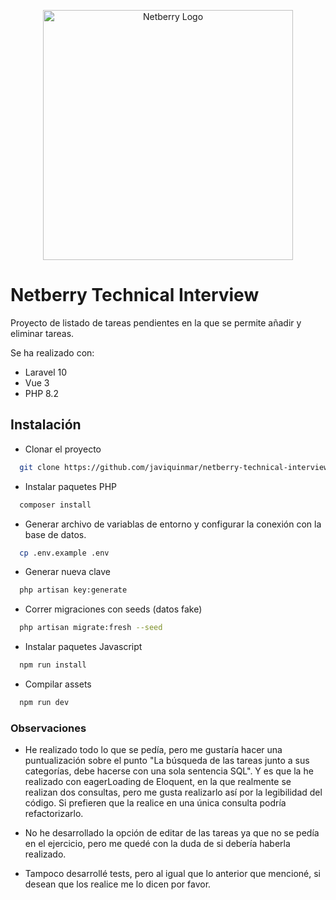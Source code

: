 <p align="center"><a href="https://www.netberry.es/" target="_blank"><img src="https://www.bilib.es/fileadmin/user_upload/inicio/imagenes/logotipo-netberry.png" width="400" alt="Netberry Logo"></a></p>


# Netberry Technical Interview

Proyecto de listado de tareas pendientes en la que se permite añadir y eliminar tareas.

Se ha realizado con:
- Laravel 10
- Vue 3
- PHP 8.2


## Instalación

- Clonar el proyecto
```bash
  git clone https://github.com/javiquinmar/netberry-technical-interview.git
```

- Instalar paquetes PHP

```bash
  composer install
```

- Generar archivo de variablas de entorno y configurar la conexión con la base de datos.
```bash
  cp .env.example .env
``` 

- Generar nueva clave

```bash
  php artisan key:generate
```

- Correr migraciones con seeds (datos fake)

```bash
  php artisan migrate:fresh --seed
```

- Instalar paquetes Javascript

```bash
  npm run install
```

- Compilar assets

```bash
  npm run dev
```


### Observaciones

- He realizado todo lo que se pedía, pero me gustaría hacer una puntualización sobre el punto "La búsqueda de las tareas junto a sus categorías, debe hacerse con una sola sentencia SQL". Y es que la he realizado con eagerLoading de Eloquent, en la que realmente se realizan dos consultas, pero me gusta realizarlo así por la legibilidad del código. 
Si prefieren que la realice en una única consulta podría refactorizarlo.

- No he desarrollado la opción de editar de las tareas ya que no se pedía en el ejercicio, pero me quedé con la duda de si debería haberla realizado.

- Tampoco desarrollé tests, pero al igual que lo anterior que mencioné, si desean que los realice me lo dicen por favor.
